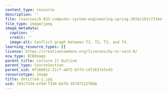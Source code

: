 ```yaml
---
content_type: resource
description: ''
file: /courses/6-033-computer-system-engineering-spring-2018/191c7334efddf3346e7d357d7122f6b8_Untitled-1.jpg
file_type: image/jpeg
image_metadata:
  caption: ''
  credit: ''
  image-alt: Conflict graph between T1, T2, T3, and T4.
learning_resource_types: []
license: https://creativecommons.org/licenses/by-nc-sa/4.0/
ocw_type: OCWImage
parent_title: Lecture 17 Outline
parent_type: CourseSection
parent_uid: 0f38d012-21c7-a072-b7fd-cd72637e5cd3
resourcetype: Image
title: Untitled-1.jpg
uid: 191c7334-efdd-f334-6e7d-357d7122f6b8
---
```

